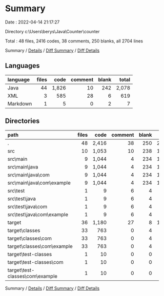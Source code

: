# Summary

Date : 2022-04-14 21:17:27

Directory c:\Users\berys\Java\Counter\counter

Total : 48 files,  2416 codes, 38 comments, 250 blanks, all 2704 lines

Summary / [Details](details.md) / [Diff Summary](diff.md) / [Diff Details](diff-details.md)

## Languages
| language | files | code | comment | blank | total |
| :--- | ---: | ---: | ---: | ---: | ---: |
| Java | 44 | 1,826 | 10 | 242 | 2,078 |
| XML | 3 | 585 | 28 | 6 | 619 |
| Markdown | 1 | 5 | 0 | 2 | 7 |

## Directories
| path | files | code | comment | blank | total |
| :--- | ---: | ---: | ---: | ---: | ---: |
| . | 48 | 2,416 | 38 | 250 | 2,704 |
| src | 10 | 1,053 | 10 | 238 | 1,301 |
| src\main | 9 | 1,044 | 4 | 234 | 1,282 |
| src\main\java | 9 | 1,044 | 4 | 234 | 1,282 |
| src\main\java\com | 9 | 1,044 | 4 | 234 | 1,282 |
| src\main\java\com\example | 9 | 1,044 | 4 | 234 | 1,282 |
| src\test | 1 | 9 | 6 | 4 | 19 |
| src\test\java | 1 | 9 | 6 | 4 | 19 |
| src\test\java\com | 1 | 9 | 6 | 4 | 19 |
| src\test\java\com\example | 1 | 9 | 6 | 4 | 19 |
| target | 36 | 1,180 | 27 | 8 | 1,215 |
| target\classes | 33 | 763 | 0 | 4 | 767 |
| target\classes\com | 33 | 763 | 0 | 4 | 767 |
| target\classes\com\example | 33 | 763 | 0 | 4 | 767 |
| target\test-classes | 1 | 10 | 0 | 0 | 10 |
| target\test-classes\com | 1 | 10 | 0 | 0 | 10 |
| target\test-classes\com\example | 1 | 10 | 0 | 0 | 10 |

Summary / [Details](details.md) / [Diff Summary](diff.md) / [Diff Details](diff-details.md)